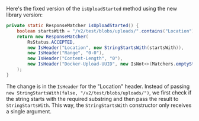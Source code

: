 Here's the fixed version of the `isUploadStarted` method using the new library version:

```java
private static ResponseMatcher isUploadStarted() {
    boolean startsWith = "/v2/test/blobs/uploads/".contains("Location");
    return new ResponseMatcher(
        RsStatus.ACCEPTED,
        new IsHeader("Location", new StringStartsWith(startsWith)),
        new IsHeader("Range", "0-0"),
        new IsHeader("Content-Length", "0"),
        new IsHeader("Docker-Upload-UUID", new IsNot<>(Matchers.emptyString()))
    );
}
```

The change is in the `IsHeader` for the "Location" header. Instead of passing `new StringStartsWith(false, "/v2/test/blobs/uploads/")`, we first check if the string starts with the required substring and then pass the result to `StringStartsWith`. This way, the `StringStartsWith` constructor only receives a single argument.